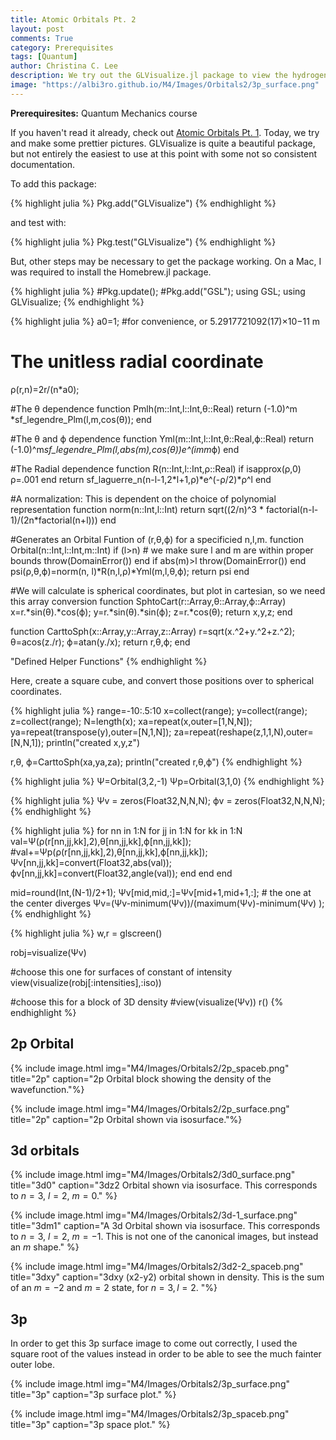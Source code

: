 ```yaml
---
title: Atomic Orbitals Pt. 2
layout: post
comments: True
category: Prerequisites
tags: [Quantum]
author: Christina C. Lee
description: We try out the GLVisualize.jl package to view the hydrogen orbitals computed in the last post.
image: "https://albi3ro.github.io/M4/Images/Orbitals2/3p_surface.png"
---
```

<b>Prerequiresites:</b> Quantum Mechanics course

If you haven't read it already, check out [Atomic Orbitals Pt. 1]({{base.url}}/M4/prerequisites/Atomic-Orbitals.html).  Today, we try and make some prettier pictures. GLVisualize is quite a beautiful package, but not entirely the easiest to use at this point with some not so consistent documentation.

To add this package:


{% highlight julia %}
Pkg.add("GLVisualize")
{% endhighlight %}

and test with:


{% highlight julia %}
Pkg.test("GLVisualize")
{% endhighlight %}

But, other steps may be necessary to get the package working.  On a Mac, I was required to install the Homebrew.jl package.


{% highlight julia %}
#Pkg.update();
#Pkg.add("GSL");
using GSL;
using GLVisualize;
{% endhighlight %}


{% highlight julia %}
a0=1; #for convenience, or 5.2917721092(17)×10−11 m

# The unitless radial coordinate
ρ(r,n)=2r/(n*a0);

#The θ dependence
function Pmlh(m::Int,l::Int,θ::Real)
    return (-1.0)^m *sf_legendre_Plm(l,m,cos(θ));
end

#The θ and ϕ dependence
function Yml(m::Int,l::Int,θ::Real,ϕ::Real)
    return  (-1.0)^m*sf_legendre_Plm(l,abs(m),cos(θ))*e^(im*m*ϕ)
end

#The Radial dependence
function R(n::Int,l::Int,ρ::Real)
    if isapprox(ρ,0)
        ρ=.001
    end
     return sf_laguerre_n(n-l-1,2*l+1,ρ)*e^(-ρ/2)*ρ^l
end

#A normalization: This is dependent on the choice of polynomial representation
function norm(n::Int,l::Int)
    return sqrt((2/n)^3 * factorial(n-l-1)/(2n*factorial(n+l)))
end

#Generates an Orbital Funtion of (r,θ,ϕ) for a specificied n,l,m.
function Orbital(n::Int,l::Int,m::Int)
    if (l>n)    # we make sure l and m are within proper bounds
        throw(DomainError())
    end
    if abs(m)>l
       throw(DomainError())
    end
    psi(ρ,θ,ϕ)=norm(n, l)*R(n,l,ρ)*Yml(m,l,θ,ϕ);
    return psi
end

#We will calculate is spherical coordinates, but plot in cartesian, so we need this array conversion
function SphtoCart(r::Array,θ::Array,ϕ::Array)
    x=r.*sin(θ).*cos(ϕ);
    y=r.*sin(θ).*sin(ϕ);
    z=r.*cos(θ);
    return x,y,z;
end

function CarttoSph(x::Array,y::Array,z::Array)
    r=sqrt(x.^2+y.^2+z.^2);
    θ=acos(z./r);
    ϕ=atan(y./x);
    return r,θ,ϕ;
end

"Defined Helper Functions"
{% endhighlight %}



Here, create a square cube, and convert those positions over to spherical coordinates.


{% highlight julia %}
range=-10:.5:10
x=collect(range);
y=collect(range);
z=collect(range);
N=length(x);
xa=repeat(x,outer=[1,N,N]);
ya=repeat(transpose(y),outer=[N,1,N]);
za=repeat(reshape(z,1,1,N),outer=[N,N,1]);
println("created x,y,z")

r,θ, ϕ=CarttoSph(xa,ya,za);
println("created r,θ,ϕ")
{% endhighlight %}


{% highlight julia %}
Ψ=Orbital(3,2,-1)
Ψp=Orbital(3,1,0)
{% endhighlight %}




{% highlight julia %}
Ψv = zeros(Float32,N,N,N);
ϕv = zeros(Float32,N,N,N);
{% endhighlight %}



{% highlight julia %}
for nn in 1:N
    for jj in 1:N
        for kk in 1:N
            val=Ψ(ρ(r[nn,jj,kk],2),θ[nn,jj,kk],ϕ[nn,jj,kk]);
            #val+=Ψp(ρ(r[nn,jj,kk],2),θ[nn,jj,kk],ϕ[nn,jj,kk]);
            Ψv[nn,jj,kk]=convert(Float32,abs(val));
            ϕv[nn,jj,kk]=convert(Float32,angle(val));
        end
    end
end

mid=round(Int,(N-1)/2+1);
Ψv[mid,mid,:]=Ψv[mid+1,mid+1,:]; # the one at the center diverges
Ψv=(Ψv-minimum(Ψv))/(maximum(Ψv)-minimum(Ψv) );
{% endhighlight %}


{% highlight julia %}
w,r = glscreen()

robj=visualize(Ψv)

#choose this one for surfaces of constant of intensity
view(visualize(robj[:intensities],:iso))

#choose this for a block of 3D density
#view(visualize(Ψv))
r()
{% endhighlight %}



## 2p Orbital

{% include image.html img="M4/Images/Orbitals2/2p_spaceb.png" title="2p" caption="2p Orbital block showing the density of the wavefunction."%}

{% include image.html img="M4/Images/Orbitals2/2p_surface.png" title="2p" caption="2p Orbital shown via isosurface."%}

## 3d orbitals
{% include image.html img="M4/Images/Orbitals2/3d0_surface.png" title="3d0" caption="3dz2 Orbital shown via isosurface. This corresponds to $n=3$, $l=2$, $m=0$." %}

{% include image.html img="M4/Images/Orbitals2/3d-1_surface.png" title="3dm1" caption="A 3d Orbital shown via isosurface. This corresponds to $n=3$, $l=2$, $m=-1$. This is not one of the canonical images, but instead an $m$ shape." %}

{% include image.html img="M4/Images/Orbitals2/3d2-2_spaceb.png" title="3dxy" caption="3dxy (x2-y2) orbital shown in density.  This is the sum of an $m=-2$ and $m=2$ state, for $n=3,l=2$. "%}

## 3p
In order to get this 3p surface image to come out correctly, I used the square root of the values instead in order to be able to see the much fainter outer lobe.

{% include image.html img="M4/Images/Orbitals2/3p_surface.png" title="3p" caption="3p surface plot." %}

{% include image.html img="M4/Images/Orbitals2/3p_spaceb.png" title="3p" caption="3p space plot." %}
